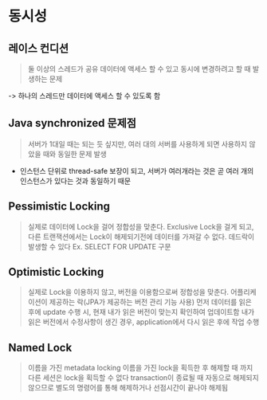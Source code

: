 # 동시성

## 레이스 컨디션
> 둘 이상의 스레드가 공유 데이터에 액세스 할 수 있고 동시에 변경하려고 할 때 발생하는 문제

-> 하나의 스레드만 데이터에 액세스 할 수 있도록 함 

## Java synchronized 문제점
> 서버가 1대일 때는 되는 듯 싶지만, 여러 대의 서버를 사용하게 되면 사용하지 않았을 때와 동일한 문제 발생
- 인스턴스 단위로 thread-safe 보장이 되고, 서버가 여러개라는 것은 곧 여러 개의 인스턴스가 있다는 것과 동일하기 때문

## Pessimistic Locking
> 실제로 데이터에 Lock을 걸어 정합성을 맞춘다. Exclusive Lock을 걸게 되고, 다른 트랜잭션에서는 Lock이 해제되기전에 데이터를
> 가져갈 수 없다. 데드락이 발생할 수 있다
> Ex. SELECT FOR UPDATE 구문

## Optimistic Locking
> 실제로 Lock을 이용하지 않고, 버전을 이용함으로써 정합성을 맞춘다. 어플리케이션이 제공하는 락(JPA가 제공하는 버전 관리 기능 사용)
> 먼저 데이터를 읽은 후에 update 수행 시, 현재 내가 읽은 버전이 맞는지 확인하여 업데이트함
> 내가 읽은 버전에서 수정사항이 생긴 경우, application에서 다시 읽은 후에 작업 수행

## Named Lock
> 이름을 가진 metadata locking
> 이름을 가진 lock을 획득한 후 해제할 때 까지 다른 세션은 lock을 획득할 수 없다
> transaction이 종료될 때 자동으로 해제되지 않으므로 별도의 명령어를 통해 해제하거나 선점시간이 끝나야 해제됨